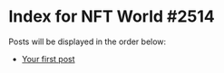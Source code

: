 # Index for NFT World #2514
Posts will be displayed in the order below:

- [Your first post](./001-first.md)

